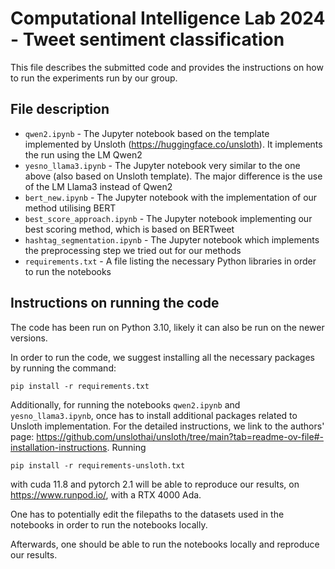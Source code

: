 # Computational Intelligence Lab 2024 - Tweet sentiment classification

This file describes the submitted code and provides the instructions on how to run the experiments run by our group.

## File description

 - ```qwen2.ipynb``` - The Jupyter notebook based on the template implemented by Unsloth (https://huggingface.co/unsloth). It implements the run using the LM Qwen2
 - ```yesno_llama3.ipynb``` - The Jupyter notebook very similar to the one above (also based on Unsloth template). The major difference is the use of the LM Llama3 instead of Qwen2
 - ```bert_new.ipynb``` - The Jupyter notebook with the implementation of our method utilising BERT
 - ```best_score_approach.ipynb``` - The Jupyter notebook implementing our best scoring method, which is based on BERTweet
 - ```hashtag_segmentation.ipynb``` - The Jupyter notebook which implements the preprocessing step we tried out for our methods
 - ```requirements.txt``` - A file listing the necessary Python libraries in order to run the notebooks

## Instructions on running the code

The code has been run on Python 3.10, likely it can also be run on the newer versions.

In order to run the code, we suggest installing all the necessary packages by running the command:

```
pip install -r requirements.txt
```

Additionally, for running the notebooks ```qwen2.ipynb``` and ```yesno_llama3.ipynb```, once has to install additional packages related to Unsloth implementation. For the detailed instructions, we link to the authors' page: https://github.com/unslothai/unsloth/tree/main?tab=readme-ov-file#-installation-instructions.
Running 
```
pip install -r requirements-unsloth.txt
```
with cuda 11.8 and pytorch 2.1 will be able to reproduce our results, on https://www.runpod.io/, with a RTX 4000 Ada. 

One has to potentially edit the filepaths to the datasets used in the notebooks in order to run the notebooks locally.

Afterwards, one should be able to run the notebooks locally and reproduce our results.
